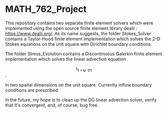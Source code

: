 # MATH_762_Project

This repository contains two separate finite element solvers which were implemented using the open source finite element library dealii : https://www.dealii.org/.
As its name suggests, the folder Stokes_Solver contains a Taylor-Hood finite element implementation which solves the 2-D Stokes equations on the unit square with Dirichlet boundary conditions.

The folder Stress_Evolution contains a Discontinuous Galerkin finite element implementation which solves the linear advection equation 
<center> &tau;<sub>t = <strong>u</strong> &middot;&nabla;&tau;</center>. 
    
  
  
In two spaital dimensions on the unit square. Currently inflow boundary conditions are prescribed.
    
In the future, my hope is to clean up the DG linear advection solver, verify that it's convergent, and, of course, bug free.
  
  


